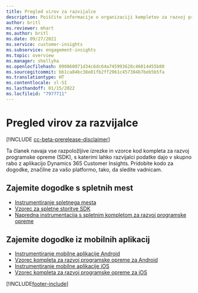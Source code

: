 ```yaml
---
title: Pregled virov za razvijalce
description: Poiščite informacije o organizaciji kompletov za razvoj programske opreme in o tem, kako slednje uporabiti.
author: britl
ms.reviewer: mhart
ms.author: britl
ms.date: 09/27/2021
ms.service: customer-insights
ms.subservice: engagement-insights
ms.topic: overview
ms.manager: shellyha
ms.openlocfilehash: 090860071d34c6dc64a745993628c46014455b80
ms.sourcegitcommit: bb1ca84bc38e81fb2ff2961c457384b7beb5b5fa
ms.translationtype: HT
ms.contentlocale: sl-SI
ms.lasthandoff: 01/15/2022
ms.locfileid: "7977711"
---
```

# <a name="developer-resources-overview"></a>Pregled virov za razvijalce

[!INCLUDE [cc-beta-prerelease-disclaimer](includes/cc-beta-prerelease-disclaimer.md)]

Ta članek navaja vse razpoložljive izrezke in vzorce kod kompleta za razvoj programske opreme (SDK), s katerimi lahko razvijalci podatke dajo v skupno rabo z aplikacijo Dynamics 365 Customer Insights. Pridobite kodo za dogodke, značilne za vašo platformo, tako, da sledite vadnicam.

## <a name="capture-events-from-websites"></a>Zajemite dogodke s spletnih mest

- [Instrumentiranje spletnega mesta](instrument-website.md)
- [Vzorec za spletne storitve SDK](websdk-sample.md)
- [Napredna instrumentacija s spletnim kompletom za razvoj programske opreme](advanced-SDK-implementation.md)

## <a name="capture-events-from-mobile-apps"></a>Zajemite dogodke iz mobilnih aplikacij

- [Instrumentiranje mobilne aplikacije Android](get-started-android.md)
- [Vzorec kompleta za razvoj programske opreme za Android](androidsdk-sample.md)
- [Instrumentiranje mobilne aplikacije iOS](get-started-ios.md)
- [Vzorec kompleta za razvoj programske opreme za iOS](iossdk-sample.md)

[!INCLUDE[footer-include](../includes/footer-banner.md)]

